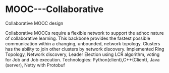 MOOC---Collaborative
====================

Collaborative MOOC design

Collaborative MOOCs require a flexible network to support the adhoc nature of
collaborative learning. This backbone provides the fastest possible communication within a changing, unbounded, network topology. Clusters has the ability to join other clusters by network discovery.
Implemented Ring Topology, Network discovery, Leader Election using LCR algorithm, voting for Job and Job execution.
Technologies:
Python(client),C++(Client), Java (server), Netty with Protobuf
